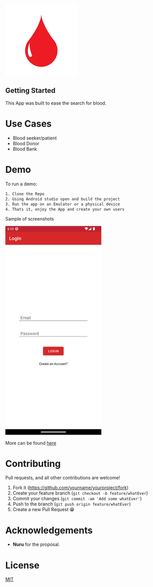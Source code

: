 ![Blood App logo](/assets/screen_shots/blood_drop.png)



## Getting Started

This App was built to ease the search for blood.




# Use Cases

- Blood seeker/patient 
- Blood Donor
- Blood Bank


# Demo
To run a demo:

    1. Clone the Repo
    2. Using Android studio open and build the project
    3. Run the app on an Emulator or a physical device
    4. Thats it, enjoy the App and create your own users

Sample of screenshots

<kbd> 
<img src="https://github.com/albusaidyy/Blood-App/blob/master/assets/screen_shots/1.png" alt="Sample App image" width="300" >
</kbd>

More can be found [here](/assets/screen_shots/)

# Contributing
Pull requests, and all other contributions are welcome!

1. Fork it (<https://github.com/yourname/yourproject/fork>)
2. Create your feature branch (`git checkout -b feature/whatEver`)
3. Commit your changes (`git commit -am 'Add some whatEver'`)
4. Push to the branch (`git push origin feature/whatEver`)
5. Create a new Pull Request :grin:

# Acknowledgements

+ **Nuru** for the proposal.



# License
[MIT](https://choosealicense.com/licenses/mit/)